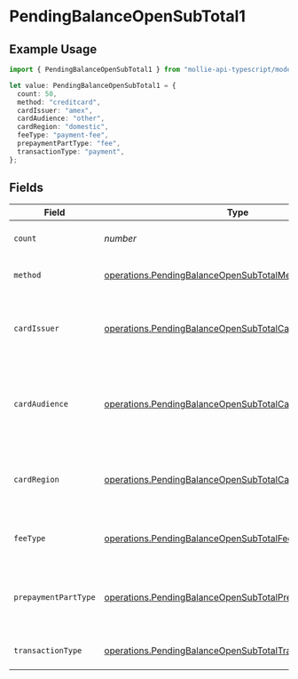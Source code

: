 # PendingBalanceOpenSubTotal1

## Example Usage

```typescript
import { PendingBalanceOpenSubTotal1 } from "mollie-api-typescript/models/operations";

let value: PendingBalanceOpenSubTotal1 = {
  count: 50,
  method: "creditcard",
  cardIssuer: "amex",
  cardAudience: "other",
  cardRegion: "domestic",
  feeType: "payment-fee",
  prepaymentPartType: "fee",
  transactionType: "payment",
};
```

## Fields

| Field                                                                                                                                | Type                                                                                                                                 | Required                                                                                                                             | Description                                                                                                                          | Example                                                                                                                              |
| ------------------------------------------------------------------------------------------------------------------------------------ | ------------------------------------------------------------------------------------------------------------------------------------ | ------------------------------------------------------------------------------------------------------------------------------------ | ------------------------------------------------------------------------------------------------------------------------------------ | ------------------------------------------------------------------------------------------------------------------------------------ |
| `count`                                                                                                                              | *number*                                                                                                                             | :heavy_minus_sign:                                                                                                                   | Number of transactions of this type                                                                                                  | 50                                                                                                                                   |
| `method`                                                                                                                             | [operations.PendingBalanceOpenSubTotalMethod1](../../models/operations/pendingbalanceopensubtotalmethod1.md)                         | :heavy_minus_sign:                                                                                                                   | Payment type of the transactions                                                                                                     | creditcard                                                                                                                           |
| `cardIssuer`                                                                                                                         | [operations.PendingBalanceOpenSubTotalCardIssuer1](../../models/operations/pendingbalanceopensubtotalcardissuer1.md)                 | :heavy_minus_sign:                                                                                                                   | In case of payments transactions with card, the card issuer will be available                                                        | amex                                                                                                                                 |
| `cardAudience`                                                                                                                       | [operations.PendingBalanceOpenSubTotalCardAudience1](../../models/operations/pendingbalanceopensubtotalcardaudience1.md)             | :heavy_minus_sign:                                                                                                                   | In case of payments trnsactions with card, the card audience will be available.                                                      | other                                                                                                                                |
| `cardRegion`                                                                                                                         | [operations.PendingBalanceOpenSubTotalCardRegion1](../../models/operations/pendingbalanceopensubtotalcardregion1.md)                 | :heavy_minus_sign:                                                                                                                   | In case of payments transactions with card, the card region will be available.                                                       | domestic                                                                                                                             |
| `feeType`                                                                                                                            | [operations.PendingBalanceOpenSubTotalFeeType1](../../models/operations/pendingbalanceopensubtotalfeetype1.md)                       | :heavy_minus_sign:                                                                                                                   | Present when the transaction represents a fee.                                                                                       | payment-fee                                                                                                                          |
| `prepaymentPartType`                                                                                                                 | [operations.PendingBalanceOpenSubTotalPrepaymentPartType1](../../models/operations/pendingbalanceopensubtotalprepaymentparttype1.md) | :heavy_minus_sign:                                                                                                                   | Prepayment part: fee itself, reimbursement, discount, VAT or rounding compensation.                                                  | fee                                                                                                                                  |
| `transactionType`                                                                                                                    | [operations.PendingBalanceOpenSubTotalTransactionType1](../../models/operations/pendingbalanceopensubtotaltransactiontype1.md)       | :heavy_minus_sign:                                                                                                                   | Represents the transaction type                                                                                                      | payment                                                                                                                              |
